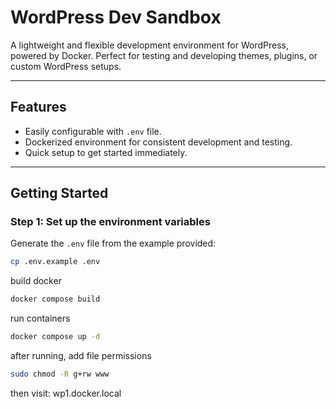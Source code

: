 # WordPress Dev Sandbox

A lightweight and flexible development environment for WordPress, powered by Docker. Perfect for testing and developing themes, plugins, or custom WordPress setups.

---

## Features

- Easily configurable with `.env` file.
- Dockerized environment for consistent development and testing.
- Quick setup to get started immediately.

---

## Getting Started

### Step 1: Set up the environment variables
Generate the `.env` file from the example provided:
```bash
cp .env.example .env
```

build docker
```bash
docker compose build
```

run containers
```bash
docker compose up -d
```

after running, add file permissions
```bash
sudo chmod -R g+rw www
```

then visit: wp1.docker.local
